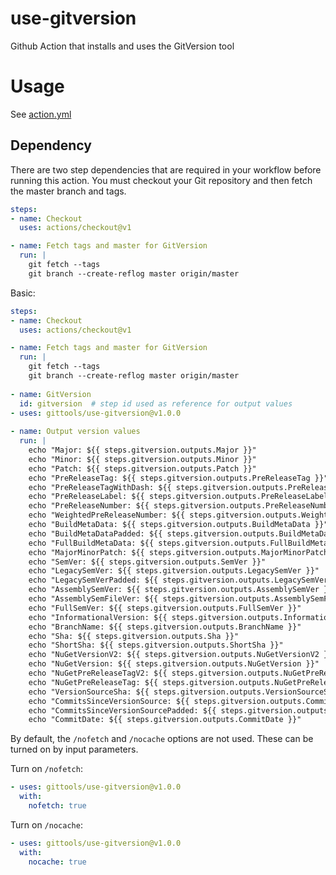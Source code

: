 # use-gitversion
Github Action that installs and uses the GitVersion tool

# Usage

See [action.yml](action.yml)

## Dependency
There are two step dependencies that are required in your workflow before running this action. You must checkout your Git repository and then fetch the master branch and tags.

```yaml
steps:
- name: Checkout
  uses: actions/checkout@v1

- name: Fetch tags and master for GitVersion
  run: |
    git fetch --tags
    git branch --create-reflog master origin/master
```

Basic:

```yaml
steps:
- name: Checkout
  uses: actions/checkout@v1

- name: Fetch tags and master for GitVersion
  run: |
    git fetch --tags
    git branch --create-reflog master origin/master
    
- name: GitVersion
  id: gitversion  # step id used as reference for output values
- uses: gittools/use-gitversion@v1.0.0
  
- name: Output version values 
  run: |
    echo "Major: ${{ steps.gitversion.outputs.Major }}"
    echo "Minor: ${{ steps.gitversion.outputs.Minor }}"
    echo "Patch: ${{ steps.gitversion.outputs.Patch }}"
    echo "PreReleaseTag: ${{ steps.gitversion.outputs.PreReleaseTag }}"
    echo "PreReleaseTagWithDash: ${{ steps.gitversion.outputs.PreReleaseTagWithDash }}"
    echo "PreReleaseLabel: ${{ steps.gitversion.outputs.PreReleaseLabel }}"
    echo "PreReleaseNumber: ${{ steps.gitversion.outputs.PreReleaseNumber }}"
    echo "WeightedPreReleaseNumber: ${{ steps.gitversion.outputs.WeightedPreReleaseNumber }}"
    echo "BuildMetaData: ${{ steps.gitversion.outputs.BuildMetaData }}"
    echo "BuildMetaDataPadded: ${{ steps.gitversion.outputs.BuildMetaDataPadded }}"
    echo "FullBuildMetaData: ${{ steps.gitversion.outputs.FullBuildMetaData }}"
    echo "MajorMinorPatch: ${{ steps.gitversion.outputs.MajorMinorPatch }}"
    echo "SemVer: ${{ steps.gitversion.outputs.SemVer }}"
    echo "LegacySemVer: ${{ steps.gitversion.outputs.LegacySemVer }}"
    echo "LegacySemVerPadded: ${{ steps.gitversion.outputs.LegacySemVerPadded }}"
    echo "AssemblySemVer: ${{ steps.gitversion.outputs.AssemblySemVer }}"
    echo "AssemblySemFileVer: ${{ steps.gitversion.outputs.AssemblySemFileVer }}"
    echo "FullSemVer: ${{ steps.gitversion.outputs.FullSemVer }}"
    echo "InformationalVersion: ${{ steps.gitversion.outputs.InformationalVersion }}"
    echo "BranchName: ${{ steps.gitversion.outputs.BranchName }}"
    echo "Sha: ${{ steps.gitversion.outputs.Sha }}"
    echo "ShortSha: ${{ steps.gitversion.outputs.ShortSha }}"
    echo "NuGetVersionV2: ${{ steps.gitversion.outputs.NuGetVersionV2 }}"
    echo "NuGetVersion: ${{ steps.gitversion.outputs.NuGetVersion }}"
    echo "NuGetPreReleaseTagV2: ${{ steps.gitversion.outputs.NuGetPreReleaseTagV2 }}"
    echo "NuGetPreReleaseTag: ${{ steps.gitversion.outputs.NuGetPreReleaseTag }}"
    echo "VersionSourceSha: ${{ steps.gitversion.outputs.VersionSourceSha }}"
    echo "CommitsSinceVersionSource: ${{ steps.gitversion.outputs.CommitsSinceVersionSource }}"
    echo "CommitsSinceVersionSourcePadded: ${{ steps.gitversion.outputs.CommitsSinceVersionSourcePadded }}"
    echo "CommitDate: ${{ steps.gitversion.outputs.CommitDate }}"
```

By default, the `/nofetch` and `/nocache` options are not used. These can be turned on by input parameters.

Turn on `/nofetch`:
```yaml
- uses: gittools/use-gitversion@v1.0.0
  with:
    nofetch: true
```

Turn on `/nocache`:
```yaml
- uses: gittools/use-gitversion@v1.0.0
  with:
    nocache: true
```
